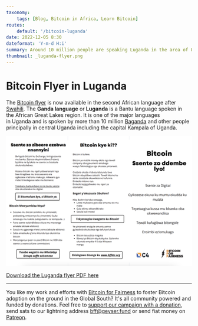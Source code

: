 ```yaml
---
taxonomy:
    tags: [Blog, Bitcoin in Africa, Learn Bitcoin]
routes:
    default: '/bitcoin-luganda'
date: 2022-12-05 8:30
dateformat: 'Y-m-d H:i'
summary: Around 10 million people are speaking Luganda in the area of Uganda. Now they can learn and share the basics of Bitcoin with BFF's Bitcoin flyer in their own language.
thumbnail: _luganda-flyer.png
---
```


# Bitcoin Flyer in Luganda

The [Bitcoin flyer](https://anitaposch.com/bitcoin-flyer) is now available in the second African language after [Swahili](https://anitaposch.com/bitcoin-swahili). The **Ganda language** or **Luganda** is a Bantu language spoken in the African Great Lakes region. It is one of the major languages in Uganda and is spoken by more than 10 million [Baganda](https://en.wikipedia.org/wiki/Ganda_people "Ganda people") and other people principally in central Uganda including the capital Kampala of Uganda.

![](_luganda-flyer.png)

[Download the Luganda flyer PDF here](https://bffbtc.org/wp-content/uploads/2022/11/BFF-Luganda-Bitcoin-flyer.pdf)

---
You like my work and efforts with [Bitcoin for Fairness](https://bffbtc.org) to foster Bitcoin adoption on the ground in the Global South? It's all community powered and funded by donations. Feel free to [support our campaign with a donation](https://anita.link/geyser), send sats to our lightning address bff@geyser.fund or send fiat money on [Patreon](https://patreon.com/anitaposch).

